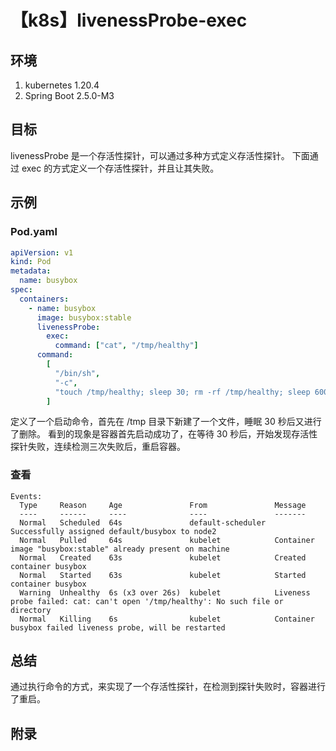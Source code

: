 # 【k8s】livenessProbe-exec

## 环境

1. kubernetes 1.20.4
2. Spring Boot 2.5.0-M3

## 目标

livenessProbe 是一个存活性探针，可以通过多种方式定义存活性探针。
下面通过 exec 的方式定义一个存活性探针，并且让其失败。

## 示例

### Pod.yaml

```yaml
apiVersion: v1
kind: Pod
metadata:
  name: busybox
spec:
  containers:
    - name: busybox
      image: busybox:stable
      livenessProbe:
        exec:
          command: ["cat", "/tmp/healthy"]
      command:
        [
          "/bin/sh",
          "-c",
          "touch /tmp/healthy; sleep 30; rm -rf /tmp/healthy; sleep 600",
        ]
```

定义了一个启动命令，首先在 /tmp 目录下新建了一个文件，睡眠 30 秒后又进行了删除。
看到的现象是容器首先启动成功了，在等待 30 秒后，开始发现存活性探针失败，连续检测三次失败后，重启容器。

### 查看

```
Events:
  Type     Reason     Age               From               Message
  ----     ------     ----              ----               -------
  Normal   Scheduled  64s               default-scheduler  Successfully assigned default/busybox to node2
  Normal   Pulled     64s               kubelet            Container image "busybox:stable" already present on machine
  Normal   Created    63s               kubelet            Created container busybox
  Normal   Started    63s               kubelet            Started container busybox
  Warning  Unhealthy  6s (x3 over 26s)  kubelet            Liveness probe failed: cat: can't open '/tmp/healthy': No such file or directory
  Normal   Killing    6s                kubelet            Container busybox failed liveness probe, will be restarted
```

## 总结

通过执行命令的方式，来实现了一个存活性探针，在检测到探针失败时，容器进行了重启。

## 附录
